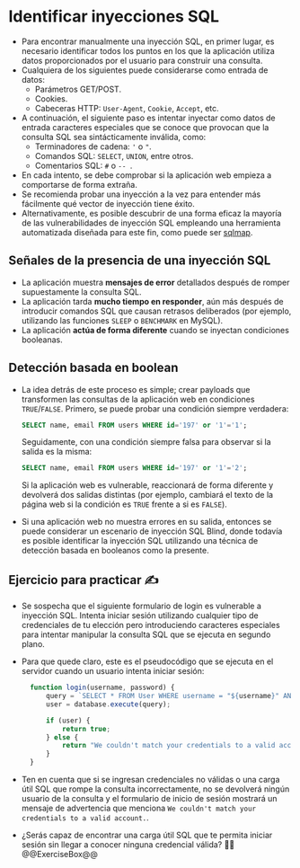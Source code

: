 # Identificar inyecciones SQL

* Para encontrar manualmente una inyección SQL, en primer lugar, es necesario identificar todos los puntos en los que la aplicación utiliza datos proporcionados por el usuario para construir una consulta.
* Cualquiera de los siguientes puede considerarse como entrada de datos:
  * Parámetros GET/POST.
  * Cookies.
  * Cabeceras HTTP: `User-Agent`,   `Cookie`,   `Accept`, etc.
* A continuación, el siguiente paso es intentar inyectar como datos de entrada caracteres especiales que se conoce que provocan que la consulta SQL sea sintácticamente inválida, como:
  * Terminadores de cadena: `'` o `"`.
  * Comandos SQL: `SELECT`,   `UNION`, entre otros.
  * Comentarios SQL: `#` o `-- `.
* En cada intento, se debe comprobar si la aplicación web empieza a comportarse de forma extraña.
* Se recomienda probar una inyección a la vez para entender más fácilmente qué vector de inyección tiene éxito.
* Alternativamente, es posible descubrir de una forma eficaz la mayoría de las vulnerabilidades de inyección SQL empleando una herramienta automatizada diseñada para este fin, como puede ser [sqlmap][1].

## Señales de la presencia de una inyección SQL

* La aplicación muestra **mensajes de error** detallados después de romper supuestamente la consulta SQL.
* La aplicación tarda **mucho tiempo en responder**, aún más después de introducir comandos SQL que causan retrasos deliberados (por ejemplo, utilizando las funciones `SLEEP` o `BENCHMARK` en MySQL).
* La aplicación **actúa de forma diferente** cuando se inyectan condiciones booleanas.

## Detección basada en boolean

* La idea detrás de este proceso es simple; crear payloads que transformen las consultas de la aplicación web en condiciones `TRUE`/`FALSE`. Primero, se puede probar una condición siempre verdadera:

  ```sql
  SELECT name, email FROM users WHERE id='197' or '1'='1';
  ```

  Seguidamente, con una condición siempre falsa para observar si la salida es la misma:

  ```sql
  SELECT name, email FROM users WHERE id='197' or '1'='2';
  ```

  Si la aplicación web es vulnerable, reaccionará de forma diferente y devolverá dos salidas distintas (por ejemplo, cambiará el texto de la página web si la condición es `TRUE` frente a si es `FALSE`).

* Si una aplicación web no muestra errores en su salida, entonces se puede considerar un escenario de inyección SQL Blind, donde todavía es posible identificar la inyección SQL utilizando una técnica de detección basada en booleanos como la presente.

## Ejercicio para practicar :writing_hand:

* Se sospecha que el siguiente formulario de login es vulnerable a inyección SQL. Intenta iniciar sesión utilizando cualquier tipo de credenciales de tu elección pero introduciendo caracteres especiales para intentar manipular la consulta SQL que se ejecuta en segundo plano.
* Para que quede claro, este es el pseudocódigo que se ejecuta en el servidor cuando un usuario intenta iniciar sesión:

  ```javascript
    function login(username, password) {
        query = `SELECT * FROM User WHERE username = "${username}" AND password = "${password}"`;
        user = database.execute(query);

        if (user) {
            return true;
        } else {
            return "We couldn't match your credentials to a valid account."
        }
    }
  ```

* Ten en cuenta que si se ingresan credenciales no válidas o una carga útil SQL que rompe la consulta incorrectamente, no se devolverá ningún usuario de la consulta y el formulario de inicio de sesión mostrará un mensaje de advertencia que menciona `We couldn't match your credentials to a valid account.`.
* ¿Serás capaz de encontrar una carga útil SQL que te permita iniciar sesión sin llegar a conocer ninguna credencial válida? :slightly_smiling_face::muscle:
  @@ExerciseBox@@

[1]: https://sqlmap.org/
